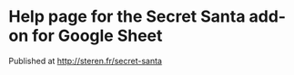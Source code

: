 # Help page for the Secret Santa add-on for Google Sheet

Published at http://steren.fr/secret-santa
